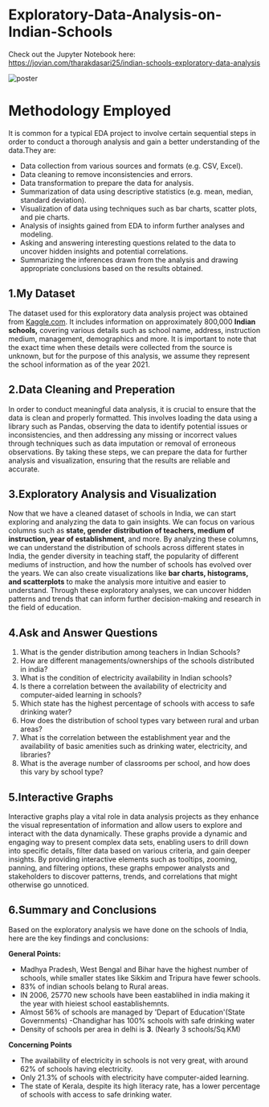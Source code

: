 # Exploratory-Data-Analysis-on-Indian-Schools
Check out the Jupyter Notebook here: https://jovian.com/tharakdasari25/indian-schools-exploratory-data-analysis

![poster](https://i.imgur.com/sokChJ3.jpg)

# Methodology Employed 
It is common for a typical EDA project to involve certain sequential steps in order to conduct a thorough analysis and gain a better understanding of the data.They are:

*   Data collection from various sources and formats (e.g. CSV, Excel).
*   Data cleaning to remove inconsistencies and errors.
*   Data transformation to prepare the data for analysis.
*   Summarization of data using descriptive statistics (e.g. mean, median, standard deviation).
*   Visualization of data using techniques such as bar charts, scatter plots, and pie charts.
*   Analysis of insights gained from EDA to inform further analyses and modeling.
*   Asking and answering interesting questions related to the data to uncover hidden insights and potential correlations.
*   Summarizing the inferences drawn from the analysis and drawing appropriate conclusions based on the results obtained.

## 1.My Dataset

The dataset used for this exploratory data analysis project was obtained from [Kaggle.com](https://www.kaggle.com/datasets/kuchhbhi/schoolsinindia). It includes information on approximately 800,000 **Indian schools,** covering various details such as school name, address, instruction medium, management, demographics and more. It is important to note that the exact time when these details were collected from the source is unknown, but for the purpose of this analysis, we assume they represent the school information as of the year 2021.

## 2.Data Cleaning and Preperation
In order to conduct meaningful data analysis, it is crucial to ensure that the data is clean and properly formatted. This involves loading the data using a library such as Pandas, observing the data to identify potential issues or inconsistencies, and then addressing any missing or incorrect values through techniques such as data imputation or removal of erroneous observations. By taking these steps, we can prepare the data for further analysis and visualization, ensuring that the results are reliable and accurate.

## 3.Exploratory Analysis and Visualization
Now that we have a cleaned dataset of schools in India, we can start exploring and analyzing the data to gain insights. We can focus on various columns such as **state, gender distribution of teachers, medium of instruction, year of establishment**, and more. By analyzing these columns, we can understand the distribution of schools across different states in India, the gender diversity in teaching staff, the popularity of different mediums of instruction, and how the number of schools has evolved over the years. We can also create visualizations like **bar charts, histograms, and scatterplots** to make the analysis more intuitive and easier to understand. Through these exploratory analyses, we can uncover hidden patterns and trends that can inform further decision-making and research in the field of education.

## 4.Ask and Answer Questions
1. What is the gender distribution among teachers in Indian Schools?
2. How are different managements/ownerships of the schools distributed in india?
3. What is the condition of electricity availability in Indian schools?
4. Is there a correlation between the availability of electricity and computer-aided learning in schools?
5. Which state has the highest percentage of schools with access to safe drinking water?
6. How does the distribution of school types vary between rural and urban areas?
7.  What is the correlation between the establishment year and the availability of basic amenities such as drinking water, electricity, and libraries?
8. What is the average number of classrooms per school, and how does this vary by school type?

## 5.Interactive Graphs
Interactive graphs play a vital role in data analysis projects as they enhance the visual representation of information and allow users to explore and interact with the data dynamically. These graphs provide a dynamic and engaging way to present complex data sets, enabling users to drill down into specific details, filter data based on various criteria, and gain deeper insights. By providing interactive elements such as tooltips, zooming, panning, and filtering options, these graphs empower analysts and stakeholders to discover patterns, trends, and correlations that might otherwise go unnoticed.

## 6.Summary and Conclusions
Based on the exploratory analysis we have done on the schools of India, here are the key findings and conclusions:

**General Points:**
   - Madhya Pradesh, West Bengal and Bihar have the highest number of schools, while smaller states like Sikkim and Tripura have fewer schools.
   - 83% of indian schools belang to Rural areas.
   - IN 2006, 25770 new schools have been eastablihed in india making it the year with hieiest school eastablishemnts.
   - Almost 56% of schools are managed by 'Depart of Education'(State Governments)
   -Chandighar has 100% schools with safe drinking water
   - Density of schools per area in delhi is **3**. (Nearly 3 schools/Sq.KM)

**Concerning Points**
   - The availability of electricity in schools is not very great, with around 62% of schools having electricity.
   - Only 21.3% of schools with electricity have computer-aided learning.
   - The state of Kerala, despite its high literacy rate, has a lower percentage of schools with access to safe drinking water.
   












